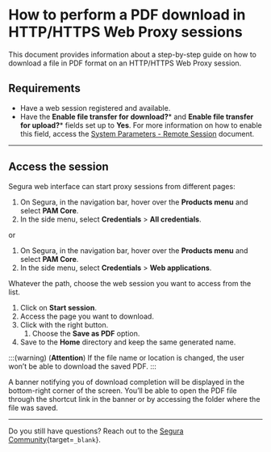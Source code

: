 # How to perform a PDF download in HTTP/HTTPS Web Proxy sessions

This document provides information about a step-by-step guide on how to download a file in PDF format on an HTTP/HTTPS Web Proxy session.

## Requirements

* Have a web session registered and available.
* Have the **Enable file transfer for download?*** and **Enable file transfer for upload?*** fields set up to **Yes**. For more information on how to enable this field, access the [System Parameters - Remote Session](/v4/docs/pam-session-proxy-settings) document.

---
## Access the session
Segura web interface can start proxy sessions from different pages:

1. On Segura, in the navigation bar, hover over the **Products menu** and select **PAM Core**.
2. In the side menu, select **Credentials** > **All credentials**.

or

1. On Segura, in the navigation bar, hover over the **Products menu** and select **PAM Core**.
2. In the side menu, select **Credentials** > **Web applications**.

Whatever the path, choose the web session you want to access from the list.

1. Click on **Start session**.
2. Access the page you want to download.
3. Click with the right button.
    1. Choose the **Save as PDF** option.
4. Save to the **Home** directory and keep the same generated name.

:::(warning) (**Attention**)
If the file name or location is changed, the user won’t be able to download the saved PDF.
:::

A banner notifying you of download completion will be displayed in the bottom-right corner of the screen. You’ll be able to open the PDF file through the shortcut link in the banner or by accessing the folder where the file was saved.

---
Do you still have questions? Reach out to the [Segura Community](https://community.Segura.io/){target=`_blank`}.